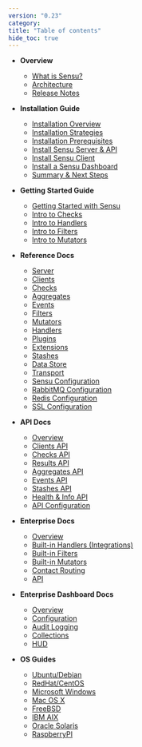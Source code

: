 ```yaml
---
version: "0.23"
category:
title: "Table of contents"
hide_toc: true
---
```


* **Overview**
  * [What is Sensu?](overview)
  * [Architecture](architecture)
  * [Release Notes](changelog)

* **Installation Guide**
  * [Installation Overview](installation-guide)
  * [Installation Strategies](installation-strategies)
  * [Installation Prerequisites](installation-prerequisites)
  * [Install Sensu Server & API](install-sensu-server-api)
  * [Install Sensu Client](install-sensu-client)
  * [Install a Sensu Dashboard](install-a-dashboard)
  * [Summary & Next Steps](installation-summary)

* **Getting Started Guide**
  * [Getting Started with Sensu](getting-started-guide)
  * [Intro to Checks](getting-started-with-checks)
  * [Intro to Handlers](getting-started-with-handlers)
  * [Intro to Filters](getting-started-with-filters)
  * [Intro to Mutators](getting-started-with-mutators)

* **Reference Docs**
  * [Server](server)
  * [Clients](clients)
  * [Checks](checks)
  * [Aggregates](aggregates)
  * [Events](events)
  * [Filters](filters)
  * [Mutators](mutators)
  * [Handlers](handlers)
  * [Plugins](plugins)
  * [Extensions](extensions)
  * [Stashes](stashes)
  * [Data Store](data-store)
  * [Transport](transport)
  * [Sensu Configuration](configuration)
  * [RabbitMQ Configuration](rabbitmq)
  * [Redis Configuration](redis)
  * [SSL Configuration](ssl)

* **API Docs**
  * [Overview](api-overview)
  * [Clients API](api-clients)
  * [Checks API](api-checks)
  * [Results API](api-results)
  * [Aggregates API](api-aggregates)
  * [Events API](api-events)
  * [Stashes API](api-stashes)
  * [Health & Info API](api-health-and-info)
  * [API Configuration](api-configuration)

* **Enterprise Docs**
  * [Overview](enterprise-overview)
  * [Built-in Handlers (Integrations)](enterprise-built-in-handlers)
  * [Built-in Filters](enterprise-built-in-filters)
  * [Built-in Mutators](enterprise-built-in-mutators)
  * [Contact Routing](enterprise-contact-routing)
  * [API](enterprise-api)

* **Enterprise Dashboard Docs**
  * [Overview](enterprise-dashboard-overview)
  * [Configuration](enterprise-dashboard-configuration)
  * [Audit Logging](enterprise-dashboard-audit-logging)
  * [Collections](enterprise-dashboard-collections)
  * [HUD](enterprise-dashboard-hud)

* **OS Guides**
  * [Ubuntu/Debian](sensu-on-ubuntu-debian)
  * [RedHat/CentOS](sensu-on-rhel-centos)
  * [Microsoft Windows](sensu-on-microsoft-windows)
  * [Mac OS X](sensu-on-mac-os-x)
  * [FreeBSD](sensu-on-freebsd)
  * [IBM AIX](sensu-on-ibm-aix)
  * [Oracle Solaris](sensu-on-oracle-solaris)
  * [RaspberryPI](sensu-on-raspberry-pi)
